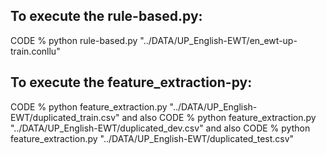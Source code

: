 ## To execute the rule-based.py:

CODE % python rule-based.py "../DATA/UP_English-EWT/en_ewt-up-train.conllu"

## To execute the feature_extraction-py:

CODE % python feature_extraction.py "../DATA/UP_English-EWT/duplicated_train.csv"
  and also
CODE % python feature_extraction.py "../DATA/UP_English-EWT/duplicated_dev.csv"
  and also
CODE % python feature_extraction.py "../DATA/UP_English-EWT/duplicated_test.csv"




